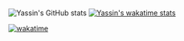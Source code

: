 #

![Yassin's GitHub stats](https://github-readme-stats.vercel.app/api?username=Yassin-Askar&count_private=true&show_icons=true&theme=radical)
[![Yassin's wakatime stats](https://github-readme-stats.vercel.app/api/wakatime?username=YassinAAskar)](https://wakatime.com/@YassinAAskar)

[![wakatime](https://wakatime.com/badge/user/760f102a-9df0-40ed-afa6-ea87f82d08ef.svg)](https://wakatime.com/@760f102a-9df0-40ed-afa6-ea87f82d08ef)

